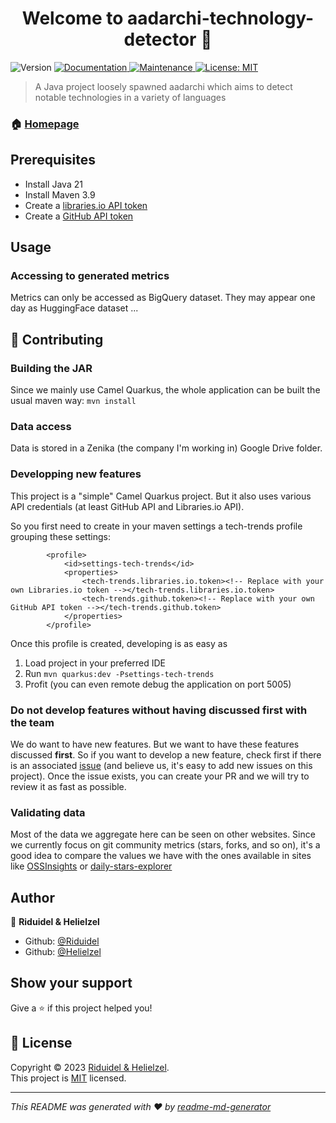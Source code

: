 <h1 align="center">Welcome to aadarchi-technology-detector 👋</h1>
<p>
  <img alt="Version" src="https://img.shields.io/badge/version-1.00-blue.svg?cacheSeconds=2592000" />
  <a href="https://github.com/kefranabg/readme-md-generator#readme" target="_blank">
    <img alt="Documentation" src="https://img.shields.io/badge/documentation-yes-brightgreen.svg" />
  </a>
  <a href="https://github.com/kefranabg/readme-md-generator/graphs/commit-activity" target="_blank">
    <img alt="Maintenance" src="https://img.shields.io/badge/Maintained%3F-yes-green.svg" />
  </a>
  <a href="https://github.com/kefranabg/readme-md-generator/blob/master/LICENSE" target="_blank">
    <img alt="License: MIT" src="https://img.shields.io/github/license/kefranabg/aadarchi-technology-detector" />
  </a>
</p>

> A Java project loosely spawned aadarchi which aims to detect notable technologies in a variety of languages

### 🏠 [Homepage](https://github.com/Riduidel/aadarchi-technology-detector)

## Prerequisites

* Install Java 21
* Install Maven 3.9
* Create a [libraries.io API token](https://libraries.io/api#:~:text=API%20Docs-,authentication,-All%20API%20requests)
* Create a [GitHub API token](https://docs.github.com/en/rest/authentication/authenticating-to-the-rest-api?apiVersion=2022-11-28)

## Usage

### Accessing to generated metrics

Metrics can only be accessed as BigQuery dataset. They may appear one day as HuggingFace dataset ...

## 🤝 Contributing

### Building the JAR

Since we mainly use Camel Quarkus, the whole application can be built the usual maven way: `mvn install`

### Data access

Data is stored in a Zenika (the company I'm working in) Google Drive folder.

### Developping new features

This project is a "simple" Camel Quarkus project.
But it also uses various API credentials (at least GitHub API and Libraries.io API).

So you first need to create in your maven settings a tech-trends profile grouping these settings:

```
		<profile>
			<id>settings-tech-trends</id>
			<properties>
				<tech-trends.libraries.io.token><!-- Replace with your own Libraries.io token --></tech-trends.libraries.io.token>
				<tech-trends.github.token><!-- Replace with your own GitHub API token --></tech-trends.github.token>
			</properties>
		</profile>
```

Once this profile is created, developing is as easy as

1. Load project in your preferred IDE
2. Run `mvn quarkus:dev -Psettings-tech-trends`
3. Profit (you can even remote debug the application on port 5005)

### Do not develop features without having discussed first with the team

We do want to have new features.
But we want to have these features discussed **first**.
So if you want to develop a new feature, check first if there is an associated [issue](https://github.com/Riduidel/aadarchi-technology-detector/issues) (and believe us, it's easy to add new issues on this project).
Once the issue exists, you can create your PR and we will try to review it as fast as possible.

### Validating data

Most of the data we aggregate here can be seen on other websites.
Since we currently focus on git community metrics (stars, forks, and so on), 
it's a good idea to compare the values we have with the ones available in sites like [OSSInsights](https://ossinsight.io/analyze) or [daily-stars-explorer](https://emanuelef.github.io/daily-stars-explorer)

## Author

👤 **Riduidel & Helielzel**

* Github: [@Riduidel](https://github.com/riduidel)
* Github: [@Helielzel](https://github.com/helielzel)

## Show your support

Give a ⭐️ if this project helped you!

## 📝 License

Copyright © 2023 [Riduidel & Helielzel](https://github.com/Helielzel).<br />
This project is [MIT](https://github.com/kefranabg/readme-md-generator/blob/master/LICENSE) licensed.

***
_This README was generated with ❤️ by [readme-md-generator](https://github.com/kefranabg/readme-md-generator)_
